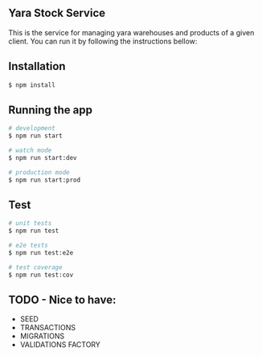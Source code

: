 ## Yara Stock Service
This is the service for managing yara warehouses and products of a given client. You can run it by following the instructions bellow:

## Installation

```bash
$ npm install
```

## Running the app

```bash
# development
$ npm run start

# watch mode
$ npm run start:dev

# production mode
$ npm run start:prod
```

## Test

```bash
# unit tests
$ npm run test

# e2e tests
$ npm run test:e2e

# test coverage
$ npm run test:cov
```

## TODO - Nice to have:
- SEED
- TRANSACTIONS
- MIGRATIONS
- VALIDATIONS FACTORY

